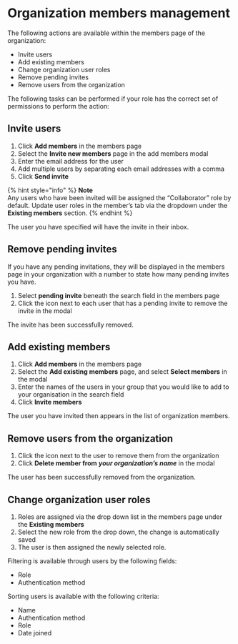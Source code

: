 # Organization members management

The following actions are available within the members page of the organization:

* Invite users
* Add existing members
* Change organization user roles 
* Remove pending invites
* Remove users from the organization 

The following tasks can be performed if your role has the correct set of permissions to perform the action:

## Invite users

1. Click **Add members** in the members page
2. Select the **Invite new members** page in the add members modal
3. Enter the email address for the user 
4. Add multiple users by separating each email addresses with a comma 
5. Click **Send invite**

{% hint style="info" %}
**Note**  
Any users who have been invited will be assigned the “Collaborator” role by default. Update user roles in the member’s tab via the dropdown under the **Existing members** section.
{% endhint %}

The user you have specified will have the invite in their inbox.

## Remove pending invites

If you have any pending invitations, they will be displayed in the members page in your organization with a number to state how many pending invites you have.

1. Select **pending invite** beneath the search field in the members page
2. Click the icon next to each user that has a pending invite to remove the invite in the modal

The invite has been successfully removed.

## Add existing members

1. Click **Add members** in the members page
2. Select the **Add existing members** page, and select **Select members** in the modal
3. Enter the names of the users in your group that you would like to add to your organisation in the search field
4. Click **Invite members**

The user you have invited then appears in the list of organization members.

## Remove users from the organization

1. Click the icon next to the user to remove them from the organization
2. Click **Delete member from** _**your organization’s name**_ in the modal

The user has been successfully removed from the organization.

## Change organization user roles

1. Roles are assigned via the drop down list in the members page under the **Existing members**
2. Select the new role from the drop down, the change is automatically saved
3. The user is then assigned the newly selected role. 

Filtering is available through users by the following fields:

* Role
* Authentication method 

Sorting users is available with the following criteria:

* Name
* Authentication method
* Role
* Date joined




